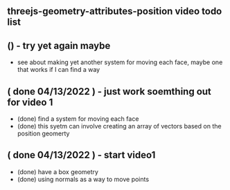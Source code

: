 ## threejs-geometry-attributes-position video todo list

## () - try yet again maybe
* see about making yet another system for moving each face, maybe one that works if I can find a way

## ( done 04/13/2022 ) - just work soemthing out for video 1
* (done) find a system for moving each face
* (done) this syetm can involve creating an array of vectors based on the position geomerty

## ( done 04/13/2022 ) - start video1
* (done) have a box geometry
* (done) using normals as a way to move points
